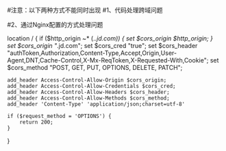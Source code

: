 #注意：以下两种方式不能同时出现
#1、代码处理跨域问题

#2、通过Nginx配置的方式处理问题

location / {
    if ($http_origin ~* (.*\.jd.com)) {
        set $cors_origin $http_origin;
    }
    set $cors_origin "*.jd.com";
    set $cors_cred "true";
    set $cors_header "authToken,Authorization,Content-Type,Accept,Origin,User-Agent,DNT,Cache-Control,X-Mx-ReqToken,X-Requested-With,Cookie";
    set $cors_method "POST, GET, PUT, OPTIONS, DELETE, PATCH";
    
    add_header Access-Control-Allow-Origin $cors_origin;
    add_header Access-Control-Allow-Credentials $cors_cred;
    add_header Access-Control-Allow-Headers $cors_header;
    add_header Access-Control-Allow-Methods $cors_method;
    add_header 'Content-Type' 'application/json;charset=utf-8'

    if ($request_method = 'OPTIONS') {
        return 200;
    }
    
}
